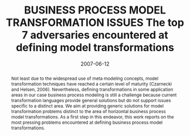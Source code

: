 ---
abstract: Not least due to the widespread use of meta modeling concepts, model transformation
  techniques have reached a certain level of maturity (Czarnecki and Helsen, 2006).
  Nevertheless, defining transformations in some application areas in our case business
  process modeling is still a challenge because current transformation languages provide
  general solutions but do not support issues specific to a distinct area. We aim
  at providing generic solutions for model transformation problems distinct to the
  area of horizontal business process model transformations. As a first step in this
  endeavor, this work reports on the most pressing problems encountered at defining
  business process model transformations.
authors:
- Marion Murzek
- Gerhard Kramler
date: '2007-06-12'
featured: false
publication_types:
- '0'
publishDate: '2007-06-12'
title: BUSINESS PROCESS MODEL TRANSFORMATION ISSUES The top 7 adversaries encountered
  at defining model transformations
url_pdf: http://publik.tuwien.ac.at/files/pub-inf_4629.pdf
---